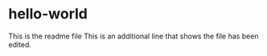 # hello-world
This is the readme file
This is an additional line that shows the file has been edited.
